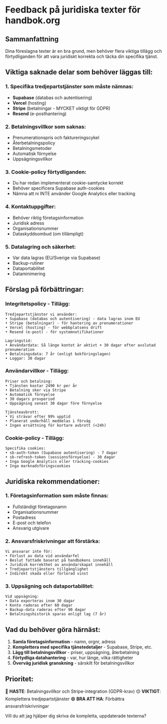 # Feedback på juridiska texter för handbok.org

## Sammanfattning
Dina föreslagna texter är en bra grund, men behöver flera viktiga tillägg och förtydliganden för att vara juridiskt korrekta och täcka din specifika tjänst.

## Viktiga saknade delar som behöver läggas till:

### 1. Specifika tredjepartstjänster som måste nämnas:
- **Supabase** (databas och autentisering)
- **Vercel** (hosting) 
- **Stripe** (betalningar - MYCKET viktigt för GDPR)
- **Resend** (e-posthantering)

### 2. Betalningsvillkor som saknas:
- Prenumerationspris och faktureringscykel
- Återbetalningspolicy
- Betalningsmetoder
- Automatisk förnyelse
- Uppsägningsvillkor

### 3. Cookie-policy förtydliganden:
- Du har redan implementerat cookie-samtycke korrekt
- Behöver specificera Supabase auth-cookies
- Nämna att ni INTE använder Google Analytics eller tracking

### 4. Kontaktuppgifter:
- Behöver riktig företagsinformation
- Juridisk adress
- Organisationsnummer
- Dataskyddsombud (om tillämpligt)

### 5. Datalagring och säkerhet:
- Var data lagras (EU/Sverige via Supabase)
- Backup-rutiner
- Dataportabilitet
- Dataminimering

## Förslag på förbättringar:

### Integritetspolicy - Tillägg:
```
Tredjepartstjänster vi använder:
• Supabase (databas och autentisering) - data lagras inom EU
• Stripe (betalningar) - för hantering av prenumerationer
• Vercel (hosting) - för webbplatsens drift
• Resend (e-post) - för systemnotifikationer

Lagringstid:
• Användardata: Så länge kontot är aktivt + 30 dagar efter avslutad prenumeration
• Betalningsdata: 7 år (enligt bokföringslagen)
• Loggar: 30 dagar
```

### Användarvillkor - Tillägg:
```
Priser och betalning:
• Tjänsten kostar 2490 kr per år
• Betalning sker via Stripe
• Automatisk förnyelse
• 30 dagars provperiod
• Uppsägning senast 30 dagar före förnyelse

Tjänsteavbrott:
• Vi strävar efter 99% upptid
• Planerat underhåll meddelas i förväg
• Ingen ersättning för kortare avbrott (<24h)
```

### Cookie-policy - Tillägg:
```
Specifika cookies:
• sb-auth-token (Supabase autentisering) - 7 dagar
• sb-refresh-token (sessionsförnyelse) - 30 dagar  
• Inga Google Analytics eller tracking-cookies
• Inga marknadsföringscookies
```

## Juridiska rekommendationer:

### 1. Företagsinformation som måste finnas:
- Fullständigt företagsnamn
- Organisationsnummer
- Postadress
- E-post och telefon
- Ansvarig utgivare

### 2. Ansvarsfriskrivningar att förstärka:
```
Vi ansvarar inte för:
• Förlust av data vid användarfel
• Beslut fattade baserat på handbokens innehåll
• Juridisk korrekthet av användarskapat innehåll
• Tredjepartstjänsters tillgänglighet
• Indirekt skada eller förlorad vinst
```

### 3. Uppsägning och dataportabilitet:
```
Vid uppsägning:
• Data exporteras inom 30 dagar
• Konto raderas efter 60 dagar
• Backup-data raderas efter 90 dagar
• Betalningshistorik sparas enligt lag (7 år)
```

## Vad du behöver göra härnäst:

1. **Samla företagsinformation** - namn, orgnr, adress
2. **Komplettera med specifika tjänstedetaljer** - Supabase, Stripe, etc.
3. **Lägg till betalningsvillkor** - priser, uppsägning, återbetalning
4. **Förtydliga datahantering** - var, hur länge, vilka rättigheter
5. **Överväg juridisk granskning** - särskilt för betalningsvillkor

## Prioritet:
🔴 **HASTE**: Betalningsvillkor och Stripe-integration (GDPR-krav)
🟡 **VIKTIGT**: Komplettera tredjepartstjänster
🟢 **BRA ATT HA**: Förbättra ansvarsfriskrivningar

Vill du att jag hjälper dig skriva de kompletta, uppdaterade texterna? 